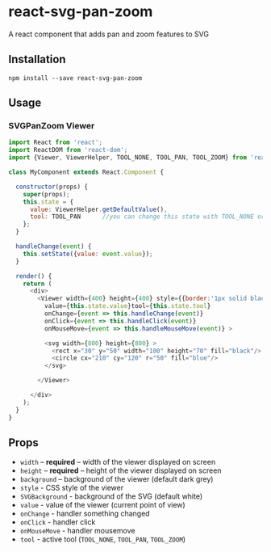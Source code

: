 # react-svg-pan-zoom
A react component that adds pan and zoom features to SVG

## Installation
```
npm install --save react-svg-pan-zoom
```

## Usage

### SVGPanZoom Viewer

```js
import React from 'react';
import ReactDOM from 'react-dom';
import {Viewer, ViewerHelper, TOOL_NONE, TOOL_PAN, TOOL_ZOOM} from 'react-svg-pan-zoom';

class MyComponent extends React.Component {

  constructor(props) {
    super(props);
    this.state = {
      value: ViewerHelper.getDefaultValue(),
      tool: TOOL_PAN      //you can change this state with TOOL_NONE or TOOL_ZOOM
    };
  }

  handleChange(event) {
    this.setState({value: event.value});
  }

  render() {
    return (
      <div>
        <Viewer width={400} height={400} style={{border:'1px solid black'}}
          value={this.state.value}tool={this.state.tool}
          onChange={event => this.handleChange(event)}
          onClick={event => this.handleClick(event)}
          onMouseMove={event => this.handleMouseMove(event)} >

          <svg width={800} height={800} >
            <rect x="30" y="50" width="100" height="70" fill="black"/>
            <circle cx="210" cy="120" r="50" fill="blue"/>
          </svg>

        </Viewer>

      </div>
    );
  }
}
```

## Props

  - `width` – **required** – width of the viewer displayed on screen
  - `height` – **required** – height of the viewer displayed on screen
  - `background` – background of the viewer (default dark grey)
  - `style` - CSS style of the viewer
  - `SVGBackground` - background of the SVG (default white)
  - `value` - value of the viewer (current point of view)
  - `onChange` - handler something changed
  - `onClick` - handler click
  - `onMouseMove` - handler mousemove
  - `tool` - active tool (`TOOL_NONE`, `TOOL_PAN`, `TOOL_ZOOM`)
